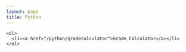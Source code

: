 ```yaml
---
layout: page
title: Python
---
```


    <ol>
      <li><a href="/python/gradecalculator">Grade Calculator</a></li>
    </ol>

